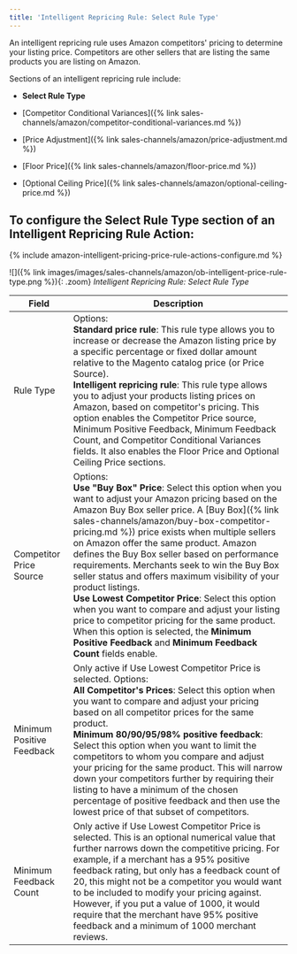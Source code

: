 ```yaml
---
title: 'Intelligent Repricing Rule: Select Rule Type'
---
```



An intelligent repricing rule uses Amazon competitors' pricing to determine your listing price. Competitors are other sellers that are listing the same products you are listing on Amazon.

Sections of an intelligent repricing rule include:

- **Select Rule Type**
* [Competitor Conditional Variances]({% link sales-channels/amazon/competitor-conditional-variances.md %})
- [Price Adjustment]({% link sales-channels/amazon/price-adjustment.md %})
* [Floor Price]({% link sales-channels/amazon/floor-price.md %})
- [Optional Ceiling Price]({% link sales-channels/amazon/optional-ceiling-price.md %})

## To configure the Select Rule Type section of an Intelligent Repricing Rule Action:

{% include amazon-intelligent-pricing-price-rule-actions-configure.md %}

![]({% link images/images/sales-channels/amazon/ob-intelligent-price-rule-type.png %}){: .zoom}
_Intelligent Repricing Rule: Select Rule Type_

|Field|Description|
|--- |--- |
|Rule Type|Options:<br/>**Standard price rule**: This rule type allows you to increase or decrease the Amazon listing price by a specific percentage or fixed dollar amount relative to the Magento catalog price (or Price Source). <br/>**Intelligent repricing rule**: This rule type allows you to adjust your products listing prices on Amazon, based on competitor's pricing. This option enables the Competitor Price source, Minimum Positive Feedback, Minimum Feedback Count, and Competitor Conditional Variances fields. It also enables the Floor Price and Optional Ceiling Price sections. |
|Competitor Price Source|Options:<br/>**Use "Buy Box" Price**: Select this option when you want to adjust your Amazon pricing based on the Amazon Buy Box seller price. A [Buy Box]({% link sales-channels/amazon/buy-box-competitor-pricing.md %}) price exists when multiple sellers on Amazon offer the same product. Amazon defines the Buy Box seller based on performance requirements. Merchants seek to win the Buy Box seller status and offers maximum visibility of your product listings.<br/>**Use Lowest Competitor Price**: Select this option when you want to compare and adjust your listing price to competitor pricing for the same product. When this option is selected, the **Minimum Positive Feedback** and **Minimum Feedback Count** fields enable. |
|Minimum Positive Feedback|Only active if Use Lowest Competitor Price is selected. Options:<br/>**All Competitor's Prices**: Select this option when you want to compare and adjust your pricing based on all competitor prices for the same product.<br/>**Minimum 80/90/95/98% positive feedback**: Select this option when you want to limit the competitors to whom you compare and adjust your pricing for the same product. This will narrow down your competitors further by requiring their listing to have a minimum of the chosen percentage of positive feedback and then use the lowest price of that subset of competitors. |
|Minimum Feedback Count|Only active if Use Lowest Competitor Price is selected. This is an optional numerical value that further narrows down the competitive pricing. For example, if a merchant has a 95% positive feedback rating, but only has a feedback count of 20, this might not be a competitor you would want to be included to modify your pricing against. However, if you put a value of 1000, it would require that the merchant have 95% positive feedback and a minimum of 1000 merchant reviews. |
